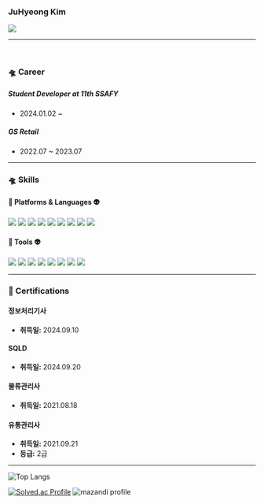 ### JuHyeong Kim
<img src="https://img.shields.io/badge/kkjjhh9705@gmail.com-EA4335?style=flat-square&logo=Gmail&logoColor=white"/>

<hr>
<br>

### 🛸 Career
##### Student Developer at 11th SSAFY<br>
- 2024.01.02 ~
    
##### GS Retail
- 2022.07 ~ 2023.07

---

### 🛸 Skills

#### 👾 Platforms & Languages 👽
<p>
    <img src="https://img.shields.io/badge/Java-007396?style=flat-square&logo=java&logoColor=white"/>
    <img src="https://img.shields.io/badge/Spring-6DB33F?style=flat-square&logo=spring&logoColor=white"/>
    <img src="https://img.shields.io/badge/Spring_Security-6DB33F?style=flat-square&logo=spring-security&logoColor=white"/>
    <img src="https://img.shields.io/badge/Spring_Boot-6DB33F?style=flat-square&logo=spring-boot&logoColor=white"/>
    <img src="https://img.shields.io/badge/MySQL-4479A1?style=flat-square&logo=mysql&logoColor=white"/>
    <img src="https://img.shields.io/badge/Redis-DC382D?style=flat-square&logo=redis&logoColor=white"/>
    <img src="https://img.shields.io/badge/Python-3776AB?style=flat-square&logo=python&logoColor=white"/>
    <img src="https://img.shields.io/badge/Pandas-150458?style=flat-square&logo=pandas&logoColor=white"/>
    <img src="https://img.shields.io/badge/JPA-6DB33F?style=flat-square&logo=hibernate&logoColor=white"/>
</p>

#### 👾 Tools 👽
<p>
    <img src="https://img.shields.io/badge/Git-F05032?style=flat-square&logo=git&logoColor=white"/>
    <img src="https://img.shields.io/badge/GitLab-FC6D26?style=flat-square&logo=gitlab&logoColor=white"/>
    <img src="https://img.shields.io/badge/GitHub-181717?style=flat-square&logo=github&logoColor=white"/>
    <img src="https://img.shields.io/badge/Jira-0052CC?style=flat-square&logo=jira&logoColor=white"/>
    <img src="https://img.shields.io/badge/AWS_EC2-232F3E?style=flat-square&logo=amazon-aws&logoColor=white"/>
    <img src="https://img.shields.io/badge/Jenkins-D24939?style=flat-square&logo=jenkins&logoColor=white"/>
    <img src="https://img.shields.io/badge/Nginx-009639?style=flat-square&logo=nginx&logoColor=white"/>
    <img src="https://img.shields.io/badge/Docker-2496ED?style=flat-square&logo=docker&logoColor=white"/>
</p>

---

### 📜 Certifications

#### 정보처리기사
- **취득일:** 2024.09.10

#### SQLD
- **취득일:** 2024.09.20

#### 물류관리사
- **취득일:** 2021.08.18

#### 유통관리사
- **취득일:** 2021.09.21
- **등급:** 2급


---

![Top Langs](https://github-readme-stats.vercel.app/api/top-langs/?username=j00boy&layout=compact&theme=dracula)

[![Solved.ac Profile](http://mazassumnida.wtf/api/v2/generate_badge?boj=kkjjhh96)](https://solved.ac/kkjjhh96/)
![mazandi profile](http://mazandi.herokuapp.com/api?handle=kkjjhh96&theme=warm)
